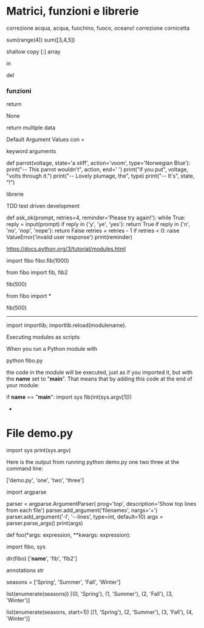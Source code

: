 # Matrici, funzioni e librerie  

correzione acqua, acqua, fuochino, fuoco, oceano!
correzione cornicetta

sum(range(4))
sum([3,4,5])

shallow copy [:] array

in

del

### funzioni


return



None

return multiple data


Default Argument Values con =


keyword arguments 

def parrot(voltage, state='a stiff', action='voom', type='Norwegian Blue'):
    print("-- This parrot wouldn't", action, end=' ')
    print("if you put", voltage, "volts through it.")
    print("-- Lovely plumage, the", type)
    print("-- It's", state, "!")

librerie

TDD test driven development



def ask_ok(prompt, retries=4, reminder='Please try again!'):
    while True:
        reply = input(prompt)
        if reply in {'y', 'ye', 'yes'}:
            return True
        if reply in {'n', 'no', 'nop', 'nope'}:
            return False
        retries = retries - 1
        if retries < 0:
            raise ValueError('invalid user response')
        print(reminder)



https://docs.python.org/3/tutorial/modules.html

import fibo
fibo.fib(1000)

from fibo import fib, fib2

fib(500)

from fibo import *

fib(500)





---
import importlib; importlib.reload(modulename).


Executing modules as scripts

When you run a Python module with

python fibo.py <arguments>

the code in the module will be executed, just as if you imported it, but with the __name__ set to "__main__". That means that by adding this code at the end of your module:

if __name__ == "__main__":
    import sys
    fib(int(sys.argv[1]))

-
# File demo.py
import sys
print(sys.argv)

Here is the output from running python demo.py one two three at the command line:

['demo.py', 'one', 'two', 'three']



import argparse

parser = argparse.ArgumentParser(
    prog='top',
    description='Show top lines from each file')
parser.add_argument('filenames', nargs='+')
parser.add_argument('-l', '--lines', type=int, default=10)
args = parser.parse_args()
print(args)



def foo(*args: expression, **kwargs: expression):


import fibo, sys

dir(fibo)
['__name__', 'fib', 'fib2']




annotations
str



seasons = ['Spring', 'Summer', 'Fall', 'Winter']

list(enumerate(seasons))
[(0, 'Spring'), (1, 'Summer'), (2, 'Fall'), (3, 'Winter')]

list(enumerate(seasons, start=1))
[(1, 'Spring'), (2, 'Summer'), (3, 'Fall'), (4, 'Winter')]